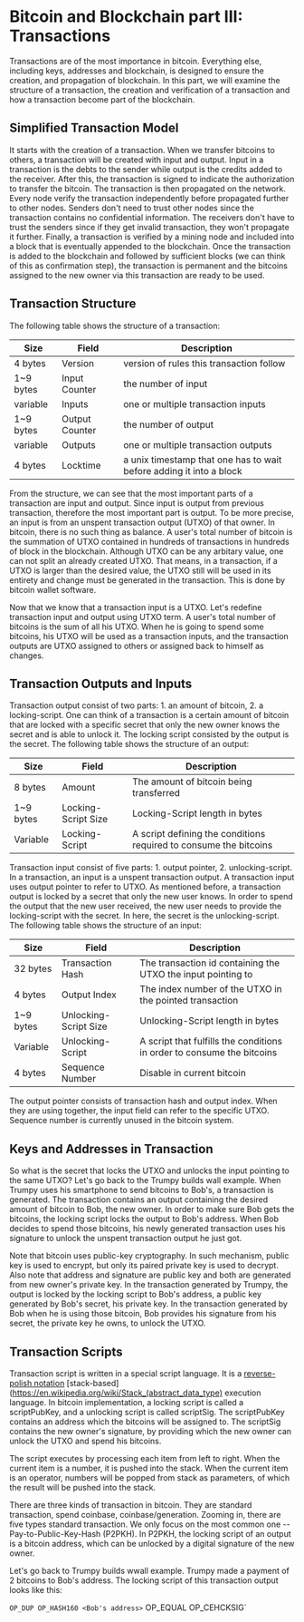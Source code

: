 # Bitcoin and Blockchain part III: Transactions

Transactions are of the most importance in bitcoin. Everything else, including keys, addresses and blockchain, is designed to ensure the creation, and propagation of blockchain. In this part, we will examine the structure of a transaction, the creation and verification of a transaction and how a transaction become part of the blockchain.

## Simplified Transaction Model
It starts with the creation of a transaction. When we transfer bitcoins to others, a transaction will be created with input and output. Input in a transaction is the debts to the sender while output is the credits added to the receiver. After this, the transaction is signed to indicate the authorization to transfer the bitcoin. The transaction is then propagated on the network. Every node verify the transaction independently before propagated further to other nodes. Senders don't need to trust other nodes since the transaction contains no confidential information. The receivers don't have to trust the senders since if they get invalid transaction, they won't propagate it further. Finally, a transaction is verified by a mining node and included into a block that is eventually appended to the blockchain. Once the transaction is added to the blockchain and followed by sufficient blocks (we can think of this as confirmation step), the transaction is permanent and the bitcoins assigned to the new owner via this transaction are ready to be used.

## Transaction Structure
The following table shows the structure of a transaction:

Size | Field | Description
---- | ----- | -----------
4 bytes | Version | version of rules this transaction follow
1~9 bytes | Input Counter | the number of input
variable | Inputs | one or multiple transaction inputs
1~9 bytes | Output Counter | the number of output
variable | Outputs | one or multiple transaction outputs
4 bytes | Locktime | a unix timestamp that one has to wait before adding it into a block

From the structure, we can see that the most important parts of a transaction are input and output. Since input is output from previous transaction, therefore the most important part is output. To be more precise, an input is from an unspent transaction output (UTXO) of that owner. In bitcoin, there is no such thing as balance. A user's total number of bitcoin is the summation of UTXO contained in hundreds of transactions in hundreds of block in the blockchain. Although UTXO can be any arbitary value, one can not split an already created UTXO. That means, in a transaction, if a UTXO is larger than the desired value, the UTXO still will be used in its entirety and change must be generated in the transaction. This is done by bitcoin wallet software. 

Now that we know that a transaction input is a UTXO. Let's redefine transaction input and output using UTXO term. A user's total number of bitcoins is the sum of all his UTXO. When he is going to spend some bitcoins, his UTXO will be used as a transaction inputs, and the transaction outputs are UTXO assigned to others or assigned back to himself as changes.

## Transaction Outputs and Inputs
Transaction output consist of two parts: 1. an amount of bitcoin, 2. a locking-script. One can think of a transaction is a certain amount of bitcoin that are locked with a specific secret that only the new owner knows the secret and is able to unlock it. The locking script consisted by the output is the secret. The following table shows the structure of an output:

Size | Field | Description
---- | ----- | -----------
8 bytes | Amount | The amount of bitcoin being transferred
1~9 bytes | Locking-Script Size | Locking-Script length in bytes
Variable | Locking-Script | A script defining the conditions required to consume the bitcoins

Transaction input consist of five parts: 1. output pointer, 2. unlocking-script. In a transaction, an input is a unspent transaction output. A transaction input uses output pointer to refer to UTXO. As mentioned before, a transaction output is locked by a secret that only the new user knows. In order to spend the output that the new user received, the new user needs to provide the locking-script with the secret. In here, the secret is the unlocking-script. The following table shows the structure of an input:

Size | Field | Description
---- | ----- | -----------
32 bytes | Transaction Hash | The transaction id containing the UTXO the input pointing to
4 bytes | Output Index | The index number of the UTXO in the pointed transaction
1~9 bytes | Unlocking-Script Size | Unlocking-Script length in bytes
Variable | Unlocking-Script | A script that fulfills the conditions in order to consume the bitcoins
4 bytes | Sequence Number | Disable in current bitcoin

The output pointer consists of transaction hash and output index. When they are using together, the input field can refer to the specific UTXO. Sequence number is currently unused in the bitcoin system.

## Keys and Addresses in Transaction
So what is the secret that locks the UTXO and unlocks the input pointing to the same UTXO? Let's go back to the Trumpy builds wall example. When Trumpy uses his smartphone to send bitcoins to Bob's, a transaction is generated. The transaction contains an output containing the desired amount of bitcoin to Bob, the new owner. In order to make sure Bob gets the bitcoins, the locking script locks the output to Bob's address. When Bob decides to spend those bitcoins, his newly generated transaction uses his signature to unlock the unspent transaction output he just got.

Note that bitcoin uses public-key cryptography. In such mechanism, public key is used to encrypt, but only its paired private key is used to decrypt. Also note that address and signature are public key and both are generated from new owner's private key. In the transaction generated by Trumpy, the output is locked by the locking script to Bob's address, a public key generated by Bob's secret, his private key. In the transaction generated by Bob when he is using those bitcoin, Bob provides his signature from his secret, the private key he owns, to unlock the UTXO. 

## Transaction Scripts
Transaction script is written in a special script language. It is a [reverse-polish notation](https://en.wikipedia.org/wiki/Reverse_Polish_notation) [stack-based](https://en.wikipedia.org/wiki/Stack_(abstract_data_type) execution language. In bitcoin implementation, a locking script is called a scriptPubKey, and a unlocking script is called scriptSig. The scriptPubKey contains an address which the bitcoins will be assigned to. The scriptSig contains the new owner's signature, by providing which the new owner can unlock the UTXO and spend his bitcoins.

The script executes by processing each item from left to right. When the current item is a number, it is pushed into the stack. When the current item is an operator, numbers will be popped from stack as parameters, of which the result will be pushed into the stack.

There are three kinds of transaction in bitcoin. They are standard transaction, spend coinbase, coinbase/generation. Zooming in, there are five types standard transaction. We only focus on the most common one -- Pay-to-Public-Key-Hash (P2PKH). In P2PKH, the locking script of an output is a bitcoin address, which can be unlocked by a digital signature of the new owner.

Let's go back to Trumpy builds wwall example. Trumpy made a payment of 2 bitcoins to Bob's address. The locking script of this transaction output looks like this:

`OP_DUP OP_HASH160 <Bob's address>` OP_EQUAL OP_CEHCKSIG`

